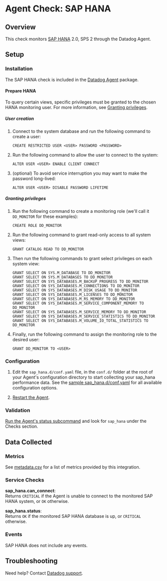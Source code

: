 # Agent Check: SAP HANA

## Overview

This check monitors [SAP HANA][1] 2.0, SPS 2 through the Datadog Agent. 

## Setup

### Installation

The SAP HANA check is included in the [Datadog Agent][2] package.

#### Prepare HANA

To query certain views, specific privileges must be granted to the chosen HANA monitoring user. For more information, see [Granting privileges](#granting-privileges).

##### User creation

1. Connect to the system database and run the following command to create a user:

   ```shell
   CREATE RESTRICTED USER <USER> PASSWORD <PASSWORD>
   ```

2. Run the following command to allow the user to connect to the system:

   ```shell
   ALTER USER <USER> ENABLE CLIENT CONNECT
   ```

3. (optional) To avoid service interruption you may want to make the password long-lived:

   ```shell
   ALTER USER <USER> DISABLE PASSWORD LIFETIME
   ```

##### Granting privileges

1. Run the following command to create a monitoring role (we'll call it `DD_MONITOR` for these examples):

   ```shell
   CREATE ROLE DD_MONITOR
   ```

2. Run the following command to grant read-only access to all system views:

   ```shell
   GRANT CATALOG READ TO DD_MONITOR
   ```

3. Then run the following commands to grant select privileges on each system view:

   ```shell
   GRANT SELECT ON SYS.M_DATABASE TO DD_MONITOR
   GRANT SELECT ON SYS.M_DATABASES TO DD_MONITOR
   GRANT SELECT ON SYS_DATABASES.M_BACKUP_PROGRESS TO DD_MONITOR
   GRANT SELECT ON SYS_DATABASES.M_CONNECTIONS TO DD_MONITOR
   GRANT SELECT ON SYS_DATABASES.M_DISK_USAGE TO DD_MONITOR
   GRANT SELECT ON SYS_DATABASES.M_LICENSES TO DD_MONITOR
   GRANT SELECT ON SYS_DATABASES.M_RS_MEMORY TO DD_MONITOR
   GRANT SELECT ON SYS_DATABASES.M_SERVICE_COMPONENT_MEMORY TO DD_MONITOR
   GRANT SELECT ON SYS_DATABASES.M_SERVICE_MEMORY TO DD_MONITOR
   GRANT SELECT ON SYS_DATABASES.M_SERVICE_STATISTICS TO DD_MONITOR
   GRANT SELECT ON SYS_DATABASES.M_VOLUME_IO_TOTAL_STATISTICS TO DD_MONITOR
   ```

4. Finally, run the following command to assign the monitoring role to the desired user:

   ```shell
   GRANT DD_MONITOR TO <USER>
   ```

### Configuration

1. Edit the `sap_hana.d/conf.yaml` file, in the `conf.d/` folder at the root of your Agent's configuration directory to start collecting your sap_hana performance data. See the [sample sap_hana.d/conf.yaml][3] for all available configuration options.

2. [Restart the Agent][4].

### Validation

[Run the Agent's status subcommand][5] and look for `sap_hana` under the Checks section.

## Data Collected

### Metrics

See [metadata.csv][6] for a list of metrics provided by this integration.

### Service Checks

**sap_hana.can_connect**:<br>
Returns `CRITICAL` if the Agent is unable to connect to the monitored SAP HANA system, or `OK` otherwise.

**sap_hana.status**:<br>
Returns `OK` if the monitored SAP HANA database is up, or `CRITICAL` otherwise.

### Events

SAP HANA does not include any events.

## Troubleshooting

Need help? Contact [Datadog support][7].

[1]: https://www.sap.com/products/hana.html
[2]: https://docs.datadoghq.com/agent
[3]: https://github.com/DataDog/integrations-core/blob/master/sap_hana/datadog_checks/sap_hana/data/conf.yaml.example
[4]: https://docs.datadoghq.com/agent/guide/agent-commands/#start-stop-restart-the-agent
[5]: https://docs.datadoghq.com/agent/guide/agent-commands/#agent-status-and-information
[6]: https://github.com/DataDog/integrations-core/blob/master/sap_hana/metadata.csv
[7]: https://docs.datadoghq.com/help
